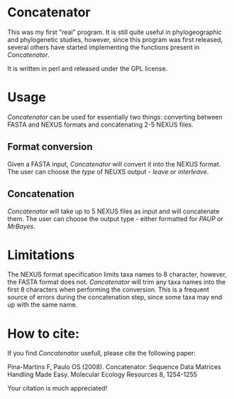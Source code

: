 # Concatenator

This was my first "real" program. It is still quite useful in phylogeographic and phylogenetic studies, however, since this program was first released, several others have started implementing the functions present in *Concatenator*.

It is written in perl and released under the GPL license.

# Usage

*Concatenator* can be used for essentially two things: converting between FASTA and NEXUS formats and concatenating 2-5 NEXUS files.

## Format conversion

Given a FASTA input, *Concatenator* will convert it into the NEXUS format. The user can choose the *type* of NEUXS output - *leave* or *interleave*.

## Concatenation

*Concatenator* will take up to 5 NEXUS files as input and will concatenate them. The user can choose the output type - either formatted for *PAUP* or *MrBayes*.

# Limitations

The NEXUS format specification limits taxa names to 8 character, however, the FASTA format does not. *Concatenator* will trim any taxa names into the first 8 characters when performing the conversion. This is a frequent source of errors during the concatenation step, since some taxa may end up with the same name.

# How to cite:

If you find *Concatenator* usefull, please cite the following paper:

Pina-Martins F, Paulo OS (2008). Concatenator: Sequence Data Matrices Handling Made Easy. Molecular Ecology Resources 8, 1254-1255

Your citation is much appreciated!
